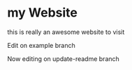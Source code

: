 # my Website

this is really an awesome website to visit

Edit on example branch

Now editing on update-readme branch
